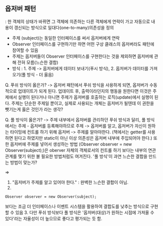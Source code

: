 ## 옵저버 패턴
: 한 객체의 상태가 바뀌면 그 객체에 의존하는 다른 객체에게 연락이 가고 자동으로 내용이 갱신되는 방식으로 일대다(one-to-many)의존성을 정의

- 주제 (subject)는 동일한 인터페이스를 써서 옵저버에게 연락
- Observer 인터페이스를 구현하기만 하면 어떤 구상 클래스의 옵저버라도 패턴에 참여할 수 있음
- 주제는 옵저버들이 Observer 인터페이스를 구현한다는 것을 제외하면 옵저버에 관해 전혀 모름(느슨한 결합)
- 방식 : 1. 주제 -> 옵저버에게 데이터 보내기(푸시 방식), 2. 옵저버가 데이터를 가져오기(풀 방식 - 더 옳음)


Q. 푸쉬 방식이 옳은가?
-> 옵저버 패턴에서 푸쉬 방식을 사용하게 되면, 옵저버가 수동적으로 업데이트가 되게 된다.
업데이트 후, 출력이라던지의 행동을 원한다면 이것은 주제에서 실행이 된다거나 아니면 주제가 옵저버를 호출하는 로직(update)에서 실행이 된다.
주제는 단순한 주제일 뿐이고, 실제로 사용되는 개체는 옵저버가 될텐데 이 권한을 뺏기는게 옳은 것인가 라는 생각?

Q. 풀 방식이 옳은가?
-> 주제 내부에서 옵저버를 관리하던 푸쉬 방식과 달리, 풀 방식에서는 주제 - 옵저버를 등록해야하므로 주제 -> 옵저버를 알고, 옵저버가 자신이 원하는 타이밍에 컨트롤 하기 위해 옵저버 -> 주제를 알아야한다.
(책에서는 getter를 사용하면 된다고 하였지만 static이 아닌 이상 의존성은 옵저버 내부에 주입되어야 한다.)
또한 옵저버에 주제를 넣어서 생성하는 방법 (Observer observer = new Observer(subject);)은 oberver 자체의 객체로서의 컨트롤 하기 보다는 내부의 연관관계를 맺기 위한 불 필요한 방법처럼도 여겨진다.
'풀 방식'이 과연 느슨한 결합을 만드는 방법이 맞는가?

=> 
1. "옵저버가 주제를 알고 있어야 한다." : 완벽한 느슨한 결합이 아님.
2. 
```
Observer observer = new Observer(subject); 
```
보다는 조금 더 인터페이스나 이벤트 시스템을 활용하여 결합도를 낮추는 방식으로 구현할 수 있음
3. 다만 푸쉬 방식보다 풀 방식은 '옵저버(대상)가 원하는 시점에 가져올 수 있다'라는 자율성이 더 높으므로 좋다고 평가되는 듯 함.